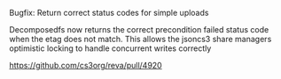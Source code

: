 Bugfix: Return correct status codes for simple uploads

Decomposedfs now returns the correct precondition failed status code when the etag does not match. This allows the jsoncs3 share managers optimistic locking to handle concurrent writes correctly

https://github.com/cs3org/reva/pull/4920

